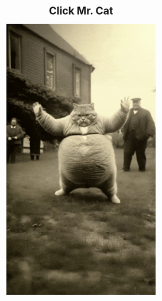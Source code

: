 <h1 align="center">Click Mr. Cat</h1>

<p align="center">
  <a href="./HogstenPortfolio.pdf">
    <img src="./mosh.gif" width="80%">
  </a>
</p>

